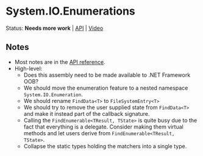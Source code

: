 # System.IO.Enumerations

Status: **Needs more work** | 
[API](System.IO.FileSystem.md) |
[Video](https://www.youtube.com/watch?v=osuw4V-H8hA)

## Notes

* Most notes are in the [API reference](System.IO.FileSystem.md).
* High-level:
    - Does this assembly need to be made available to .NET Framework OOB?
    - We should move the enumeration feature to a nested namespace
      `System.IO.Enumeration`.
    - We should rename `FindData<T>` to `FileSystemEntry<T>`
    - We should try to remove the user supplied state from `FindData<T>` and
      make it instead part of the callback signature.
    - Calling the `FindEnumerable<TResult, TState>` is quite busy due to the
      fact that everything is a delegate. Consider making them virtual methods
      and let users derive from `FindEnumerable<TResult, TState>`.
    - Collapse the static types holding the matchers into a single type.